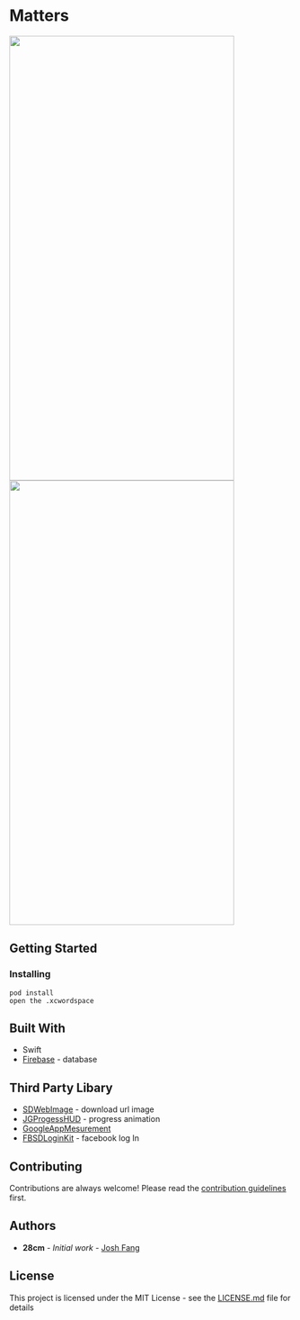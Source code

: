 # Matters
<img src="https://github.com/28cmm/tinders/blob/master/ExtraPicture/WechatIMG37.jpeg" width="400" height="790">
<img src="https://github.com/28cmm/tinders/blob/master/ExtraPicture/WechatIMG38.jpeg" width="400" height="790">


## Getting Started

### Installing

```
pod install
open the .xcwordspace
```

## Built With
* Swift
* [Firebase]() - database


## Third Party Libary
* [SDWebImage]() - download url image
* [JGProgessHUD]() - progress animation
* [GoogleAppMesurement]() 
* [FBSDLoginKit]() - facebook log In

## Contributing

Contributions are always welcome!
Please read the [contribution guidelines](contributing.md) first.

## Authors

* **28cm** - *Initial work* - [Josh Fang](www.joshuafang.com)

## License

This project is licensed under the MIT License - see the [LICENSE.md]() file for details



